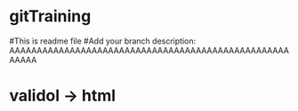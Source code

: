 # gitTraining
#This is readme file
#Add your branch description:
AAAAAAAAAAAAAAAAAAAAAAAAAAAAAAAAAAAAAAAAAAAAAAAAAAAAAAAA
# validol -> html
